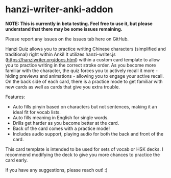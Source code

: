 # hanzi-writer-anki-addon

**NOTE: This is currently in beta testing. Feel free to use it, but please understand that there may be some issues remaining.**

Please report any issues on the issues tab here on GitHub.

Hanzi Quiz allows you to practice writing Chinese characters (simplified and traditional) right within Anki! It utilizes hanzi-writer.js (https://hanziwriter.org/docs.html) within a custom card template to allow you to practice writing in the correct stroke order. As you become more familiar with the character, the quiz forces you to actively recall it more - hiding previews and animations - allowing you to engage your active recall. On the back side of each card, there is a practice mode to get familiar with new cards as well as cards that give you extra trouble.

Features:
- Auto fills pinyin based on characters but not sentences, making it an ideal fit for vocab lists.
- Auto fills meaning in English for single words.
- Drills get harder as you become better at the card.
- Back of the card comes with a practice mode!
- Includes audio support, playing audio for both the back and front of the card.

This card template is intended to be used for sets of vocab or HSK decks. I recommend modifying the deck to give you more chances to practice the card early.

If you have any suggestions, please reach out! :)
